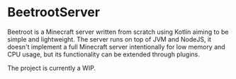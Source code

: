 # BeetrootServer

Beetroot is a Minecraft server written from scratch using Kotlin aiming to be simple and lightweight.
The server runs on top of JVM and NodeJS, it doesn't implement a full Minecraft server intentionally for low memory and CPU usage, but its functionality can be extended through plugins.

The project is currently a WIP.